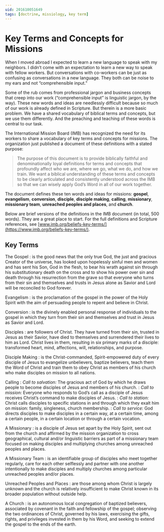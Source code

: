 ```yaml
---
uid: 201610051649
tags: [doctrine, missiology, key term]
---
```


# Key Terms and Concepts for Missions

When I moved abroad I expected to learn a new language to speak with my neighbors. I didn’t come with an expectation to learn a new way to speak with fellow workers. But conversations with co-workers can be just as confusing as conversations in a new language. They both can be noise to my ears and not “comprehensible input.”

Some of the rub comes from professional jargon and business concepts that creep into our work (“comprehensible input” is linguistic jargon, by the way). These new words and ideas are needlessly difficult because so much of our work is already defined in Scripture. But therein is a more basic problem. We have a shared vocabulary of biblical terms and concepts, but we use them differently. And the preaching and teaching of these words is central to our task.

The International Mission Board (IMB) has recognized the need for its workers to share a vocabulary of key terms and concepts for missions. The organization just published a document of these definitions with a stated purpose:

> The purpose of this document is to provide biblically faithful and denominationally loyal definitions for terms and concepts that profoundly affect who we are, where we go, what we do, and how we train. We want a biblical understanding of these terms and concepts to be clearly articulated and consistently understood across the IMB so that we can wisely apply God’s Word in all of our work together.

The document defines these ten words and ideas for missions: **gospel**, **evangelism**, **conversion**, **disciple**, **disciple making**, **calling**, **missionary**, **missionary team**, **unreached peoples and places**, and **church**.

Below are brief versions of the definitions in the IMB document (in total, 500 words). They are a great place to start. For the full definitions and Scripture references, see [www.imb.org/beliefs-key-terms/](https://www.imb.org/beliefs-key-terms/).

## Key Terms

The Gospel
: is the good news that the only true God, the just and gracious Creator of the universe, has looked upon hopelessly sinful men and women and has sent his Son, God in the flesh, to bear his wrath against sin through his substitutionary death on the cross and to show his power over sin and death through his resurrection from the grave so that everyone who turns from their sin and themselves and trusts in Jesus alone as Savior and Lord will be reconciled to God forever.

Evangelism
: is the proclamation of the gospel in the power of the Holy Spirit with the aim of persuading people to repent and believe in Christ.

Conversion
: is the divinely enabled personal response of individuals to the gospel in which they turn from their sin and themselves and trust in Jesus as Savior and Lord.

Disciples
: are followers of Christ. They have turned from their sin, trusted in Jesus as their Savior, have died to themselves and surrendered their lives to him as Lord. Christ lives in them, resulting in six primary marks of a disciple: transformed heart, mind, affections, will, relationships, and purpose.

Disciple Making
: is the Christ-commanded, Spirit-empowered duty of every disciple of Jesus to evangelize unbelievers, baptize believers, teach them the Word of Christ and train them to obey Christ as members of his church who make disciples on mission to all nations.

Calling
: *Call to salvation:* The gracious act of God by which he draws people to become disciples of Jesus and members of his church.
: *Call to mission:* Everyone who responds to God’s call as a disciple of Jesus receives Christ’s command to make disciples of Jesus.
: *Call to station:* Christ calls disciples to specific stations in and through which they exalt him on mission: family, singleness, church membership.
: *Call to service:* God directs disciples to make disciples in a certain way, at a certain time, among a certain people, in a certain location or through a certain vocation.

A Missionary
: is a disciple of Jesus set apart by the Holy Spirit, sent out from the church and affirmed by the mission organization to cross geographical, cultural and/or linguistic barriers as part of a missionary team focused on making disciples and multiplying churches among unreached peoples and places.

A Missionary Team
: is an identifiable group of disciples who meet together regularly, care for each other selflessly and partner with one another intentionally to make disciples and multiply churches among particular unreached peoples and/or places.

Unreached Peoples and Places
: are those among whom Christ is largely unknown and the church is relatively insufficient to make Christ known in its broader population without outside help.

A Church
: is an autonomous local congregation of baptized believers, associated by covenant in the faith and fellowship of the gospel; observing the two ordinances of Christ, governed by his laws, exercising the gifts, rights, and privileges invested in them by his Word, and seeking to extend the gospel to the ends of the earth.
